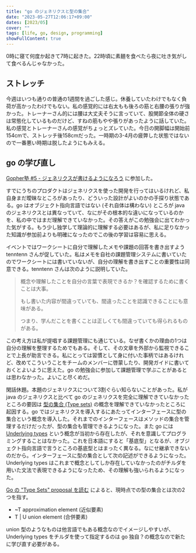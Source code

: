 ```yaml
---
title: "go のジェネリクスと型の集合"
date: "2023-05-27T12:06:17+09:00"
dates: [2023/05]
cover: ""
tags: [life, go, design, programming]
showFullContent: true
---
```


0時に寝て何度か起きて7時に起きた。22時頃に素麺を食べたら夜に吐き気がして食べるんじゃなかった。

## ストレッチ

今週はいつも通りの普通の1週間を過ごした感じ。休養していたわけでもなく負荷が高かったわけでもない。私の感覚的には右太もも後ろの筋と右腰の張りが強かった。トレーナーさん的には腰は大丈夫そうに言っていて、股関節全体の硬さは常態化しているものだけど、すねの筋もやや張りがあったように話していた。私の感覚とトレーナーさんの感覚がちょっとズレていた。今日の開脚幅は開始前154cmで、ストレッチ後158cmだった。一時期の3-4月の疲弊した状態ではないので一番悪い時期は脱したようにもみえる。

## go の学び直し

[Gopher塾 #5 - ジェネリクスが書けるようになろう](https://tenntenn.connpass.com/event/282717/) に参加した。

すでにうちのプロダクトはジェネリクスを使った開発を行ってはいるけれど、私自身まだ曖昧なところがあったり、どういった設計がよいのかの手探り状態である。go はオブジェクト指向言語ではない (それ自体は構わない) ところが java のジェネリクスとは異なっていて、なにがその根本的な違いになっているのかを、私の中ではまだ理解できていなかった。その答えがこの勉強会に出てわかった気がする。もう少し独学して理論的に理解する必要はあるが、私に足りなかった知識が参加前よりも明確になったのでこの後の学習は容易に思える。

イベントではワークシートに自分で理解したメモや課題の回答を書き出すよう tenntenn さんが促していた。私はメモを自社の課題管理システムに書いていたのでワークシートには書いていないが、自分の理解を書き出すことの重要性は同意できる。tenntenn さんは次のように説明していた。

> 概念や理解したことを自分の言葉で表現できるか？を確認するために書くことは大事。
> 
> もし書いた内容が間違っていても、間違ったことを認識できることにも意味がある。
> 
> つまり、学んだことを書くことは正しくても間違っていても得られるものがある。

この考え方は私が提唱する課題管理にも通じている。なぜ書くかの理由の1つは自分の理解を整理するためでもある。そして、その文章を外部から監視できることで上長が助言できる。私にとっては習慣として身に付いた事柄ではあるけれど、改めてこういうことをチームのメンバーに啓蒙したり、開発ガイドに書いておくとよいように思えた。go の勉強会に参加して課題管理で学ぶことがあるとは思わなかった。よいこと尽くめだ。

閑話休題。本題のジェネリクスについて3割ぐらい知らないことがあった。私が java のジェネリクスと比べて go のジェネリクスを完全に理解できていなかったところの要因は [型の集合 (Type sets)](https://go.dev/blog/intro-generics) の概念を理解できていなかったところに起因する。go ではジェネリクスを導入するにあたってインターフェースに型の集合という概念を導入した。それまでのインターフェースはメソッドの集合を管理するだけだったが、型の集合も管理できるようになった。また go には [Underlying types](https://go.dev/ref/spec#Underlying_types) という概念が当初から存在したが、それを意識してプログラミングすることはなかった。これを日本語にすると「基底型」となるが、オブジェクト指向言語で言うところの基底型とはまったく異なる。なにせ継承できないのだから。インターフェースに型の集合として次の記述ができるようになった。Underlying types はこれまで概念としてしか存在していなかったのがチルダを用いた文法で表現できるようになったため、その理解も強いられるようになった。

[Go の "Type Sets" proposal を読む](https://zenn.dev/nobishii/articles/99a2b55e2d3e50) によると、現時点での型の集合とは次の2つを指す。

* ~T approximation element (近似要素)
* T | U union element (合併要素)

union 型のようなものは他言語でもある概念なのでイメージしやすいが、Underlying types をチルダを使って指定するのは go 独自？の概念なので新たに学び直す必要がある。
